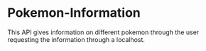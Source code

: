 # Pokemon-Information
This API gives information on different pokemon through the user requesting the information through a localhost.
